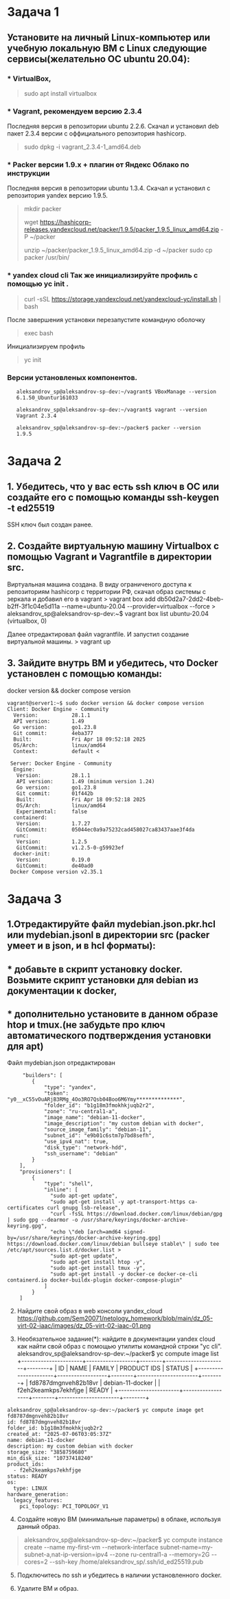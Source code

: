 #  Задача 1
## Установите на личный Linux-компьютер или учебную локальную ВМ с Linux следующие сервисы(желательно ОС ubuntu 20.04):

### * VirtualBox,
  > sudo apt install virtualbox
  
### * Vagrant, рекомендуем версию 2.3.4
Последняя версия в репозитории ubuntu 2.2.6. Скачал и установил deb пакет 2.3.4 версии с оффициального репозитория hashicorp.
  > sudo dpkg -i vagrant_2.3.4-1_amd64.deb
  
### * Packer версии 1.9.х + плагин от Яндекс Облако по инструкции
Последняя версия в репозитории ubuntu 1.3.4. Скачал и установил c репозитория yandex версию 1.9.5.
  > mkdir packer
> 
  > wget https://hashicorp-releases.yandexcloud.net/packer/1.9.5/packer_1.9.5_linux_amd64.zip -P ~/packer
> 
  > unzip ~/packer/packer_1.9.5_linux_amd64.zip -d ~/packer
> sudo cp packer /usr/bin/

### * уandex cloud cli Так же инициализируйте профиль с помощью yc init .
  > curl -sSL https://storage.yandexcloud.net/yandexcloud-yc/install.sh | bash
  
  После завершения установки перезапустите командную оболочку
  > exec bash

  Инициализируем профиль
  > yc init

### Версии установленых компонентов.
```
   aleksandrov_sp@aleksandrov-sp-dev:~/vagrant$ VBoxManage --version
   6.1.50_Ubuntur161033

   aleksandrov_sp@aleksandrov-sp-dev:~/vagrant$ vagrant --version
   Vagrant 2.3.4

   aleksandrov_sp@aleksandrov-sp-dev:~/packer$ packer --version
   1.9.5
```

# Задача 2
## 1. Убедитесь, что у вас есть ssh ключ в ОС или создайте его с помощью команды ssh-keygen -t ed25519
SSH ключ был создан ранее.

## 2. Создайте виртуальную машину Virtualbox с помощью Vagrant и Vagrantfile в директории src.
 Виртуальная машина создана. В виду ограниченого доступа к репозиториям hashicorp с территории РФ, скачал образ системы с зеркала и добавил его в vagrant
    > vagrant box add db50d2a7-2dd2-4beb-b2ff-3f1c04e5d11a --name=ubuntu-20.04 --provider=virtualbox --force
    > aleksandrov_sp@aleksandrov-sp-dev:~$ vagrant box list
      ubuntu-20.04 (virtualbox, 0)

   Далее отредактировал файл vagrantfile. И запустил создание виртуальной машины.
    > vagrant up

## 3. Зайдите внутрь ВМ и убедитесь, что Docker установлен с помощью команды:
docker version && docker compose version
   ```
   vagrant@server1:~$ sudo docker version && docker compose version
   Client: Docker Engine - Community
     Version:           28.1.1
     API version:       1.49
     Go version:        go1.23.8
     Git commit:        4eba377
     Built:             Fri Apr 18 09:52:18 2025
     OS/Arch:           linux/amd64
     Context:           default <

    Server: Docker Engine - Community
     Engine:
      Version:          28.1.1
      API version:      1.49 (minimum version 1.24)
      Go version:       go1.23.8
      Git commit:       01f442b
      Built:            Fri Apr 18 09:52:18 2025
      OS/Arch:          linux/amd64
      Experimental:     false
     containerd:
      Version:          1.7.27
      GitCommit:        05044ec0a9a75232cad458027ca83437aae3f4da
     runc:
      Version:          1.2.5
      GitCommit:        v1.2.5-0-g59923ef
     docker-init:
      Version:          0.19.0
      GitCommit:        de40ad0
    Docker Compose version v2.35.1
```

# Задача 3
## 1.Отредактируйте файл mydebian.json.pkr.hcl или mydebian.jsonl в директории src (packer умеет и в json, и в hcl форматы):
##   * добавьте в скрипт установку docker. Возьмите скрипт установки для debian из документации к docker,
##   * дополнительно установите в данном образе htop и tmux.(не забудьте про ключ автоматического подтверждения установки для apt)
Файл mydebian.json отредактирован
```
     "builders": [
        {
            "type": "yandex",
            "token": "y0__xC55vOuARjB3RMg_4Oo3RO7Qsb04Boo6M6Ymy**************",
            "folder_id": "b1g18m3fmokhkjuqb2r2",
            "zone": "ru-central1-a",
            "image_name": "debian-11-docker",
            "image_description": "my custom debian with docker",
            "source_image_family": "debian-11",
            "subnet_id": "e9b01c6stm7p7bd8sefh",
            "use_ipv4_nat": true,
            "disk_type": "network-hdd",
            "ssh_username": "debian"
        }
    ],
    "provisioners": [
        {
            "type": "shell",
            "inline": [
              "sudo apt-get update",
              "sudo apt-get install -y apt-transport-https ca-certificates curl gnupg lsb-release",
              "curl -fsSL https://download.docker.com/linux/debian/gpg | sudo gpg --dearmor -o /usr/share/keyrings/docker-archive-keyring.gpg",
              "echo \"deb [arch=amd64 signed-by=/usr/share/keyrings/docker-archive-keyring.gpg] https://download.docker.com/linux/debian bullseye stable\" | sudo tee /etc/apt/sources.list.d/docker.list >
              "sudo apt-get update",
              "sudo apt-get install htop -y",
              "sudo apt-get install tmux -y",
              "sudo apt-get install -y docker-ce docker-ce-cli containerd.io docker-buildx-plugin docker-compose-plugin"
            ]
        }
    ]
```

2. Найдите свой образ в web консоли yandex_cloud
   https://github.com/Sem20071/netology_homework/blob/main/dz_05-virt-02-iaac/images/dz_05-virt-02-iaac-01.png
   
3. Необязательное задание(*): найдите в документации yandex cloud как найти свой образ с помощью утилиты командной строки "yc cli".
   aleksandrov_sp@aleksandrov-sp-dev:~/packer$ yc compute image list
+----------------------+------------------+--------+----------------------+--------+
|          ID          |       NAME       | FAMILY |     PRODUCT IDS      | STATUS |
+----------------------+------------------+--------+----------------------+--------+
| fd8787dmgnveh82b18vr | debian-11-docker |        | f2eh2keamkps7ekhfjge | READY  |
+----------------------+------------------+--------+----------------------+--------+

```
aleksandrov_sp@aleksandrov-sp-dev:~/packer$ yc compute image get fd8787dmgnveh82b18vr
id: fd8787dmgnveh82b18vr
folder_id: b1g18m3fmokhkjuqb2r2
created_at: "2025-07-06T03:05:37Z"
name: debian-11-docker
description: my custom debian with docker
storage_size: "3858759680"
min_disk_size: "10737418240"
product_ids:
  - f2eh2keamkps7ekhfjge
status: READY
os:
  type: LINUX
hardware_generation:
  legacy_features:
    pci_topology: PCI_TOPOLOGY_V1
```

4. Создайте новую ВМ (минимальные параметры) в облаке, используя данный образ.
>aleksandrov_sp@aleksandrov-sp-dev:~/packer$ yc compute instance create --name my-first-vm --network-interface subnet-name=my-subnet-a,nat-ip-version=ipv4 --zone ru-central1-a --memory=2G --cores=2 --ssh-key /home/aleksandrov_sp/.ssh/id_ed25519.pub

5. Подключитесь по ssh и убедитесь в наличии установленного docker.


6. Удалите ВМ и образ.








